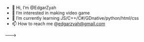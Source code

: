 - 👋 Hi, I’m @EdgarZyah
- 👀 I’m interested in making video game
- 🌱 I’m currently learning JS/C++/C#/GDnative/python/html/css
- 📫 How to reach me @edgarzyah@gmail.com

--->

